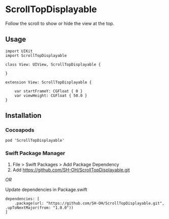 # ScrollTopDisplayable

Follow the scroll to show or hide the view at the top.

## Usage

```
import UIKit
import ScrollTopDisplayable

class View: UIView, ScrollTopDisplayable {

}

extension View: ScrollTopDisplayable {

    var startFrameY: CGFloat { 0 }
    var viewHeight: CGFloat { 50.0 }
}

```


## Installation

### Cocoapods

```
pod 'ScrollTopDisplayable'
```

### Swift Package Manager

1. File > Swift Packages > Add Package Dependency
2. Add https://github.com/SH-OH/ScrollTopDisplayable.git

*OR*

Update dependencies in Package.swift

```
dependencies: [
    .package(url: "https://github.com/SH-OH/ScrollTopDisplayable.git", .upToNextMajor(from: "1.0.0"))
]
```
